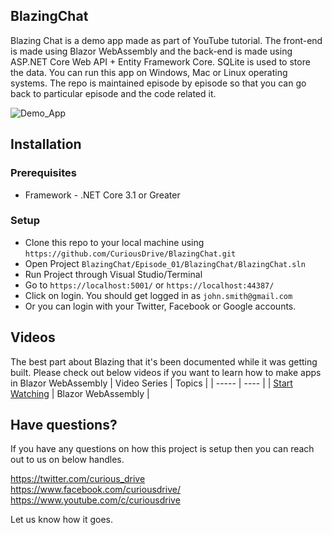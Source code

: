 ## BlazingChat

Blazing Chat is a demo app made as part of YouTube tutorial. The front-end is made using Blazor WebAssembly and the back-end is made using ASP.NET Core Web API + Entity Framework Core. SQLite is used to store the data. You can run this app on Windows, Mac or Linux operating systems. The repo is maintained episode by episode so that you can go back to particular episode and the code related it.

![Demo_App](https://github.com/CuriousDrive/BlazingChat/blob/master/Documents/Gifs/Intro.gif)

## Installation

### Prerequisites

- Framework - .NET Core 3.1 or Greater

### Setup

- Clone this repo to your local machine using `https://github.com/CuriousDrive/BlazingChat.git`
- Open Project `BlazingChat/Episode_01/BlazingChat/BlazingChat.sln`
- Run Project through Visual Studio/Terminal
- Go to `https://localhost:5001/` or `https://localhost:44387/`
- Click on login. You should get logged in as `john.smith@gmail.com`
- Or you can login with your Twitter, Facebook or Google accounts.

## Videos

The best part about Blazing that it's been documented while it was getting built. Please check out below videos if you want to learn how to make apps in Blazor WebAssembly
| Video Series | Topics |
| ----- | ---- |
| [Start Watching](https://www.youtube.com/playlist?list=PL4WEkbdagHIRjjBJvK_TSfddJSvEEAtnt) | Blazor WebAssembly |

## Have questions?

If you have any questions on how this project is setup then you can reach out to us on below handles.

https://twitter.com/curious_drive <br />
https://www.facebook.com/curiousdrive/ <br />
https://www.youtube.com/c/curiousdrive <br />

Let us know how it goes. 

